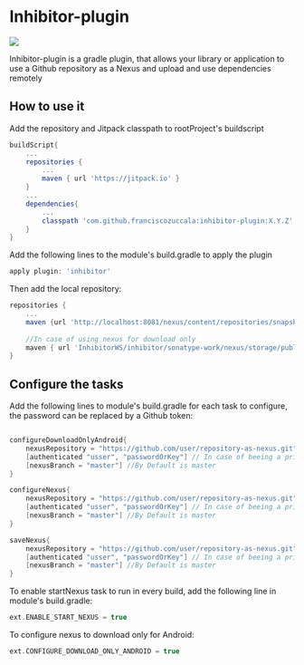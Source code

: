 # Inhibitor-plugin

[![](https://jitpack.io/v/franciscozuccala/inhibitor-plugin.svg)](https://jitpack.io/#franciscozuccala/inhibitor-plugin)

Inhibitor-plugin is a gradle plugin, that allows your library or application to use a Github repository
as a Nexus and upload and use dependencies remotely

## How to use it
Add the repository and Jitpack classpath to rootProject's buildscript
```gradle
buildScript{
    ...
    repositories {
        ...
        maven { url 'https://jitpack.io' }
    }
    ...
    dependencies{
        ...
        classpath 'com.github.franciscozuccala:inhibitor-plugin:X.Y.Z'
    }
}
```

Add the following lines to the module's build.gradle to apply the plugin
```gradle
apply plugin: 'inhibitor'
```

Then add the local repository:
```gradle
repositories {
    ...
    maven {url 'http://localhost:8081/nexus/content/repositories/snapshots/'}
    
    //In case of using nexus for download only
    maven { url 'InhibitorWS/inhibitor/sonatype-work/nexus/storage/public'}
}
```

## Configure the tasks
Add the following lines to module's build.gradle for each task to configure, 
the password can be replaced by a Github token:

```gradle

configureDownloadOnlyAndroid{
    nexusRepository = "https://github.com/user/repository-as-nexus.git"
    [authenticated "usser", "passwordOrKey"] // In case of beeing a private repository or need write access
    [nexusBranch = "master"] //By Default is master
}

configureNexus{
    nexusRepository = "https://github.com/user/repository-as-nexus.git"
    [authenticated "usser", "passwordOrKey"] // In case of beeing a private repository or need write access
    [nexusBranch = "master"] //By Default is master
}

saveNexus{
    nexusRepository = "https://github.com/user/repository-as-nexus.git"
    [authenticated "usser", "passwordOrKey"] // In case of beeing a private repository or need write access
    [nexusBranch = "master"] //By Default is master
}

```
To enable startNexus task to run in every build, add the following line
in module's build.gradle:
```gradle
ext.ENABLE_START_NEXUS = true
```

To configure nexus to download only for Android:
```gradle
ext.CONFIGURE_DOWNLOAD_ONLY_ANDROID = true
```